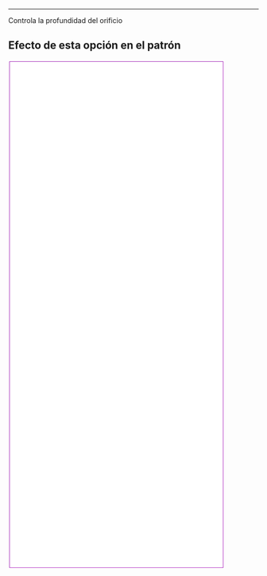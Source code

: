 ---

Controla la profundidad del orificio


## Efecto de esta opción en el patrón
![Esta imagen muestra el efecto de esta opción superponiendo varias variantes que tienen un valor diferente para esta opción](tiberius_armholedrop_sample.svg "Efecto de esta opción en el patrón")